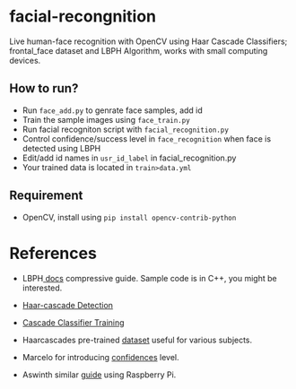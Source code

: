 # facial-recongnition
Live human-face recognition with OpenCV using Haar Cascade Classifiers; frontal_face dataset and LBPH Algorithm, works with small computing devices.

## How to run?
- Run ```face_add.py``` to genrate face samples, add id
- Train the sample images using ```face_train.py```
- Run facial recogniton script with ```facial_recognition.py```
- Control confidence/success level in ```face_recognition``` when face is detected using LBPH
- Edit/add id names in ```usr_id_label``` in facial_recognition.py
- Your trained data is located in ```train>data.yml```

## Requirement
 - OpenCV, install using ```pip install opencv-contrib-python```

# References
- LBPH<a href="https://docs.opencv.org/2.4/modules/contrib/doc/facerec/facerec_tutorial.html#local-binary-patterns-histograms"> docs</a></a> compressive guide. Sample code is in C++, you might be interested.

- <a href="https://docs.opencv.org/3.3.0/d7/d8b/tutorial_py_face_detection.html">Haar-cascade Detection</a>

- <a href="https://docs.opencv.org/3.3.0/dc/d88/tutorial_traincascade.html">Cascade Classifier Training</a>

- Haarcascades pre-trained <a href="https://github.com/opencv/opencv/tree/master/data/haarcascades">dataset</a> useful for various subjects.

- Marcelo for introducing <a href="https://github.com/Mjrovai/OpenCV-Face-Recognition/blob/master/FacialRecognition/03_face_recognition.py"> confidences</a> level.

- Aswinth similar <a href="https://circuitdigest.com/microcontroller-projects/raspberry-pi-and-opencv-based-face-recognition-system">  guide</a> using Raspberry Pi.
